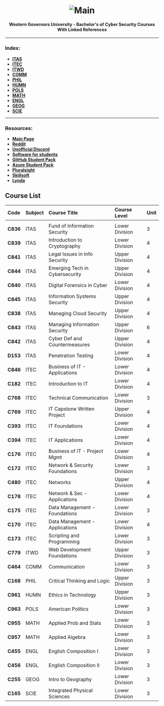 <h1 align="center"><img src="https://cdn.discordapp.com/attachments/929285820437921814/1011656038518366328/Shell2.gif" alt="Main"></a></h1>
<h4 align="center">Western Governors University - Bachelor's of Cyber Security Courses With Linked References</h4>
   
---

### Index:

- [**ITAS**](https://github.com/Trentinl/WGU-CyberSec/tree/main/root/ITAS)
- [**ITEC**](https://github.com/Trentinl/WGU-CyberSec/tree/main/root/ITEC)
- [**ITWD**](https://github.com/Trentinl/WGU-CyberSec/tree/main/root/ITWD)
- [**COMM**](https://github.com/Trentinl/WGU-CyberSec/tree/main/root/COMM)
- [**PHIL**](https://github.com/Trentinl/WGU-CyberSec/tree/main/root/PHIL)
- [**HUMN**](https://github.com/Trentinl/WGU-CyberSec/tree/main/root/HUMN)
- [**POLS**](https://github.com/Trentinl/WGU-CyberSec/tree/main/root/POLS)
- [**MATH**](https://github.com/Trentinl/WGU-CyberSec/tree/main/root/MATH)
- [**ENGL**](https://github.com/Trentinl/WGU-CyberSec/tree/main/root/ENGL)
- [**GEOG**](https://github.com/Trentinl/WGU-CyberSec/tree/main/root/GEOG)
- [**SCIE**](https://github.com/Trentinl/WGU-CyberSec/tree/main/root/SCIE)

---

### Resources:
- [**Main Page**](https://my.wgu.edu/)
- [**Reddit**](https://www.reddit.com/r/WGU/)
- [**Unofficial Discord**](https://discord.gg/unwgu)
- [**Software for students**](https://wgudreamspark.onthehub.com/WebStore/ProductsByMajorVersionList.aspx?cmi_cs=1&cmi_mnuMain=f4b2ea63-9ba9-e511-9413-b8ca3a5db7a1)
- [**GitHub Student Pack**](https://education.github.com/pack#offers)
- [**Azure Student Pack**](https://azure.microsoft.com/en-us/offers/ms-azr-0144p/)
- [**Pluralsight**](https://lrps.wgu.edu/provision/114583870)
- [**Skillsoft**](https://lrps.wgu.edu/provision/102605)
- [**Lynda**](https://lrps.wgu.edu/provision/180843482)




## Course List

| Code     | Subject   | Course Title                        | Course Level    |  Unit    |
|:---------|:----------|:------------------------------------|:----------------|:---------|
|          |           |                                     |                 |          |
| **C836** | ITAS      | Fund of Information Security        | Lower Division  |  3       |
| **C839** | ITAS      | Introduction to Cryptography        | Lower Division  |  4       |
| **C841** | ITAS      | Legal Issues in Info Security       | Upper Division  |  4       |
| **C844** | ITAS      | Emerging Tech in Cybersecurity      | Upper Division  |  4       |
| **C840** | ITAS      | Digital Forensics in Cyber          | Lower Division  |  4       |
| **C845** | ITAS      | Information Systems Security        | Upper Division  |  4       |
| **C838** | ITAS      | Managing Cloud Security             | Upper Division  |  4       |
| **C843** | ITAS      | Managing Information Security       | Upper Division  |  6       |
| **C842** | ITAS      | Cyber Def and Countermeasures       | Upper Division  |  4       |
| **D153** | ITAS      | Penetration Testing                 | Lower Division  |  4       |
| **C846** | ITEC      | Business of IT - Applications       | Lower Division  |  4       |
| **C182** | ITEC      | Introduction to IT                  | Lower Division  |  4       |
| **C768** | ITEC      | Technical Communication             | Lower Division  |  3       |
| **C769** | ITEC      | IT Capstone Written Project         | Upper Division  |  4       |
| **C393** | ITEC      | IT Foundations                      | Lower Division  |  4       |
| **C394** | ITEC      | IT Applications                     | Lower Division  |  4       |
| **C176** | ITEC      | Business of IT - Project Mgmt       | Lower Division  |  4       |
| **C172** | ITEC      | Network & Security Foundations      | Lower Division  |  3       |
| **C480** | ITEC      | Networks                            | Upper Division  |  4       |
| **C178** | ITEC      | Network & Sec - Applications        | Lower Division  |  4       |
| **C175** | ITEC      | Data Management - Foundations       | Lower Division  |  3       |
| **C170** | ITEC      | Data Management - Applications      | Lower Division  |  4       |
| **C173** | ITEC      | Scripting and Programming           | Lower Division  |  3       |
| **C779** | ITWD      | Web Development Foundations         | Upper Division  |  3       |
| **C464** | COMM      | Communication                       | Lower Division  |  3       |
| **C168** | PHIL      | Critical Thinking and Logic         | Upper Division  |  3       |
| **C961** | HUMN      | Ethics in Technology                | Upper Division  |  3       |
| **C963** | POLS      | American Politics                   | Lower Division  |  3       |
| **C955** | MATH      | Applied Prob and Stats              | Lower Division  |  3       |
| **C957** | MATH      | Applied Algebra                     | Lower Division  |  3       |
| **C455** | ENGL      | English Composition I               | Lower Division  |  3       |
| **C456** | ENGL      | English Composition II              | Lower Division  |  3       |
| **C255** | GEOG      | Intro to Geography                  | Lower Division  |  3       |
| **C165** | SCIE      | Integrated Physical Sciences        | Lower Division  |  3       |








